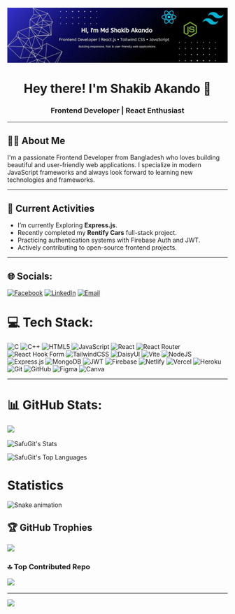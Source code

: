 <p align="center">
  <img src="https://github.com/Md-Shakib-Akando/Md-Shakib-Akando/blob/main/Github%20banner.jpg" alt="Banner" />
</p>

<h1 align="center">Hey there! I'm Shakib Akando 👋</h1>
<h3 align="center">Frontend Developer | React Enthusiast</h3>

---

## 👨‍💻 About Me

I'm a passionate Frontend Developer from Bangladesh who loves building beautiful and user-friendly web applications. I specialize in modern JavaScript frameworks and always look forward to learning new technologies and frameworks.

---

## 🚀 Current Activities

-  I’m currently Exploring **Express.js**.
-  Recently completed my **Rentify Cars** full-stack project.
-  Practicing authentication systems with Firebase Auth and JWT.
-  Actively contributing to open-source frontend projects.

---
## 🌐 Socials:
[![Facebook](https://img.shields.io/badge/Facebook-%231877F2.svg?logo=Facebook&logoColor=white)](https://www.facebook.com/sha.kib.493731)
[![LinkedIn](https://img.shields.io/badge/LinkedIn-%230077B5.svg?logo=linkedin&logoColor=white)](https://www.linkedin.com/in/md-shakib-akando-b1a84533b/)
[![Email](https://img.shields.io/badge/Email-D14836?logo=gmail&logoColor=white)](mailto:mdshakibss80792@gmail.com)


# 💻 Tech Stack:
![C](https://img.shields.io/badge/c-%2300599C.svg?style=for-the-badge&logo=c&logoColor=white) 
![C++](https://img.shields.io/badge/c++-%2300599C.svg?style=for-the-badge&logo=c%2B%2B&logoColor=white) 
![HTML5](https://img.shields.io/badge/html5-%23E34F26.svg?style=for-the-badge&logo=html5&logoColor=white) 
![JavaScript](https://img.shields.io/badge/javascript-%23323330.svg?style=for-the-badge&logo=javascript&logoColor=%23F7DF1E) 
![React](https://img.shields.io/badge/react-%2320232a.svg?style=for-the-badge&logo=react&logoColor=%2361DAFB) 
![React Router](https://img.shields.io/badge/React_Router-CA4245?style=for-the-badge&logo=react-router&logoColor=white) 
![React Hook Form](https://img.shields.io/badge/React%20Hook%20Form-%23EC5990.svg?style=for-the-badge&logo=reacthookform&logoColor=white) 
![TailwindCSS](https://img.shields.io/badge/tailwindcss-%2338B2AC.svg?style=for-the-badge&logo=tailwind-css&logoColor=white) 
![DaisyUI](https://img.shields.io/badge/daisyui-5A0EF8?style=for-the-badge&logo=daisyui&logoColor=white) 
![Vite](https://img.shields.io/badge/vite-%23646CFF.svg?style=for-the-badge&logo=vite&logoColor=white) 
![NodeJS](https://img.shields.io/badge/node.js-6DA55F?style=for-the-badge&logo=node.js&logoColor=white) 
![Express.js](https://img.shields.io/badge/express.js-%23404d59.svg?style=for-the-badge&logo=express&logoColor=%2361DAFB) 
![MongoDB](https://img.shields.io/badge/MongoDB-%234ea94b.svg?style=for-the-badge&logo=mongodb&logoColor=white) 
![JWT](https://img.shields.io/badge/JWT-black?style=for-the-badge&logo=JSON%20web%20tokens) 
![Firebase](https://img.shields.io/badge/firebase-%23039BE5.svg?style=for-the-badge&logo=firebase) 
![Netlify](https://img.shields.io/badge/netlify-%23000000.svg?style=for-the-badge&logo=netlify&logoColor=#00C7B7) 
![Vercel](https://img.shields.io/badge/vercel-%23000000.svg?style=for-the-badge&logo=vercel&logoColor=white) 
![Heroku](https://img.shields.io/badge/heroku-%23430098.svg?style=for-the-badge&logo=heroku&logoColor=white) 
![Git](https://img.shields.io/badge/git-%23F05033.svg?style=for-the-badge&logo=git&logoColor=white) 
![GitHub](https://img.shields.io/badge/github-%23121011.svg?style=for-the-badge&logo=github&logoColor=white) 
![Figma](https://img.shields.io/badge/figma-%23F24E1E.svg?style=for-the-badge&logo=figma&logoColor=white) 
![Canva](https://img.shields.io/badge/Canva-%2300C4CC.svg?style=for-the-badge&logo=Canva&logoColor=white) 

---
# 📊 GitHub Stats:
![](https://nirzak-streak-stats.vercel.app/?user=Md-Shakib-Akando&theme=dark&hide_border=true)<br/>
<p float="left">
  
  ![SafuGit's Stats](https://github-readme-stats.vercel.app/api?username=Md-Shakib-Akando&theme=merko&show_icons=true&hide_border=false&count_private=true)
  
  ![SafuGit's Top Languages](https://github-readme-stats.vercel.app/api/top-langs/?username=Md-Shakib-Akando&theme=merko&show_icons=true&hide_border=false&layout=compact)
  
  
</p>




# Statistics
![Snake animation](https://raw.githubusercontent.com/Md-Shakib-Akando/Md-Shakib-Akando/output/github-contribution-grid-snake-dark.svg)

## 🏆 GitHub Trophies
![](https://github-profile-trophy.vercel.app/?username=Md-Shakib-Akando&theme=radical&no-frame=false&no-bg=true&margin-w=4)

### 🔝 Top Contributed Repo
![](https://github-contributor-stats.vercel.app/api?username=Md-Shakib-Akando&limit=5&theme=dark&combine_all_yearly_contributions=true)

---
[![](https://visitcount.itsvg.in/api?id=Md-Shakib-Akando&icon=0&color=0)](https://visitcount.itsvg.in)



<!-- Proudly created with GPRM ( https://gprm.itsvg.in ) -->


